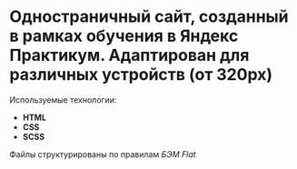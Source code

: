 # Одностраничный сайт, созданный в рамках обучения в Яндекс Практикум. Адаптирован для различных устройств (от 320px)

Используемые технологии:

- **HTML**
- **CSS**
- **SCSS**

Файлы структурированы по правилам _БЭМ Flat_
